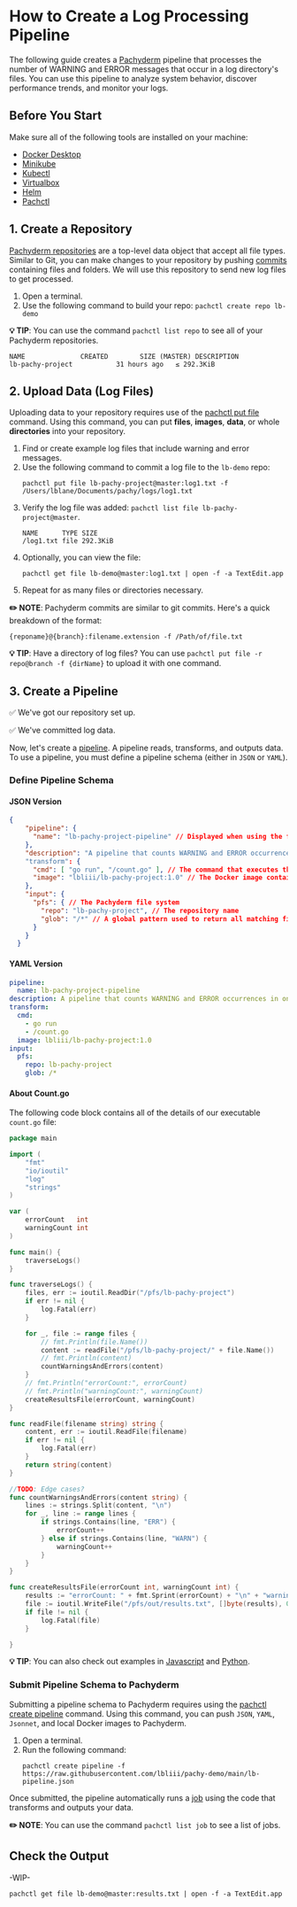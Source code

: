 # How to Create a Log Processing Pipeline 

The following guide creates a [Pachyderm](https://www.pachyderm.com/) pipeline that processes the number of WARNING and ERROR messages that occur in a log directory's files. You can use this pipeline to analyze system behavior, discover performance trends, and monitor your logs. 

## Before You Start 

Make sure all of the following tools are installed on your machine:

- [Docker Desktop](https://www.docker.com/products/docker-desktop/)
- [Minikube](https://minikube.sigs.k8s.io/docs/start/)
- [Kubectl](https://kubernetes.io/docs/tasks/tools/)
- [Virtualbox](https://www.virtualbox.org/wiki/Downloads)
- [Helm](https://helm.sh/docs/intro/install/)
- [Pachctl](https://docs.pachyderm.com/latest/getting-started/local-installation/#install-pachctl)

## 1. Create a Repository 

[Pachyderm repositories](https://docs.pachyderm.com/latest/concepts/data-concepts/repo/#repository) are a top-level data object that accept all file types. Similar to Git, you can make changes to your repository by pushing [commits](https://docs.pachyderm.com/latest/concepts/data-concepts/commit/#commit) containing files and folders. We will use this repository to send new log files to get processed.

1. Open a terminal. 
2. Use the following command to build your repo: `pachctl create repo lb-demo`

**💡 TIP**: You can use the command `pachctl list repo` to see all of your Pachyderm repositories. 

```
NAME              CREATED        SIZE (MASTER) DESCRIPTION                           
lb-pachy-project           31 hours ago   ≤ 292.3KiB  
```

## 2. Upload Data (Log Files)

Uploading data to your repository requires use of the [pachctl put file](https://docs.pachyderm.com/latest/reference/pachctl/pachctl_put_file) command. Using this command, you can put **files**, **images**, **data**, or whole **directories** into your repository.

1. Find or create example log files that include warning and error messages. 
2. Use the following command to commit a log file to the `lb-demo` repo: 
   ```
   pachctl put file lb-pachy-project@master:log1.txt -f /Users/lblane/Documents/pachy/logs/log1.txt
   ```
3. Verify the log file was added: `pachctl list file lb-pachy-project@master`.
   ```
   NAME      TYPE SIZE     
   /log1.txt file 292.3KiB 
   ```
4. Optionally, you can view the file: 
   ```
   pachctl get file lb-demo@master:log1.txt | open -f -a TextEdit.app
   ```
5. Repeat for as many files or directories necessary. 

**✏️ NOTE**: Pachyderm commits are similar to git commits. Here's a quick breakdown of the format:
   ```
   {reponame}@{branch}:filename.extension -f /Path/of/file.txt
   ```

**💡 TIP**: Have a directory of log files? You can use `pachctl put file -r repo@branch -f {dirName}` to upload it with one command. 

## 3. Create a Pipeline 

✅ We've got our repository set up. 

✅ We've committed log data.

Now, let's create a [pipeline](https://docs.pachyderm.com/latest/concepts/pipeline-concepts/pipeline/#pipeline). A pipeline reads, transforms, and outputs data. To use a pipeline, you must define a pipeline schema (either in `JSON` or `YAML`). 


### Define Pipeline Schema 

#### JSON Version

```json 
{
    "pipeline": {
      "name": "lb-pachy-project-pipeline" // Displayed when using the following command: pachctl list pipeline
    },
    "description": "A pipeline that counts WARNING and ERROR occurrences in one or many log files.", // Displayed when using the following command: pachctl list pipeline
    "transform": {
      "cmd": [ "go run", "/count.go" ], // The command that executes the data transformation & output
      "image": "lbliii/lb-pachy-project:1.0" // The Docker image containing the scripts/logic needed to transform the data. 
    },
    "input": {
      "pfs": { // The Pachyderm file system
        "repo": "lb-pachy-project", // The repository name 
        "glob": "/*" // A global pattern used to return all matching files; example: pachctl glob file <repo>@<branch-or-commit>:<pattern> [flags]
      }
    }
  }
```

#### YAML Version

```yaml
pipeline:
  name: lb-pachy-project-pipeline
description: A pipeline that counts WARNING and ERROR occurrences in one or many log files.
transform:
  cmd:
    - go run
    - /count.go
  image: lbliii/lb-pachy-project:1.0
input:
  pfs:
    repo: lb-pachy-project
    glob: /*
```

#### About Count.go

The following code block contains all of the details of our executable `count.go` file:  

```go 
package main

import (
	"fmt"
	"io/ioutil"
	"log"
	"strings"
)

var (
	errorCount   int
	warningCount int
)

func main() {
	traverseLogs()
}

func traverseLogs() {
	files, err := ioutil.ReadDir("/pfs/lb-pachy-project")
	if err != nil {
		log.Fatal(err)
	}

	for _, file := range files {
		// fmt.Println(file.Name())
		content := readFile("/pfs/lb-pachy-project/" + file.Name())
		// fmt.Println(content)
		countWarningsAndErrors(content)
	}
	// fmt.Println("errorCount:", errorCount)
	// fmt.Println("warningCount:", warningCount)
	createResultsFile(errorCount, warningCount)
}

func readFile(filename string) string {
	content, err := ioutil.ReadFile(filename)
	if err != nil {
		log.Fatal(err)
	}
	return string(content)
}

//TODO: Edge cases?
func countWarningsAndErrors(content string) {
	lines := strings.Split(content, "\n")
	for _, line := range lines {
		if strings.Contains(line, "ERR") {
			errorCount++
		} else if strings.Contains(line, "WARN") {
			warningCount++
		}
	}
}

func createResultsFile(errorCount int, warningCount int) {
	results := "errorCount: " + fmt.Sprint(errorCount) + "\n" + "warningCount: " + fmt.Sprint(warningCount)
	file := ioutil.WriteFile("/pfs/out/results.txt", []byte(results), 0644)
	if file != nil {
		log.Fatal(file)
	}

}
```
**💡 TIP**: You can also check out examples in [Javascript](https://github.com/lbliii/pachy-demo/blob/main/count.js) and [Python](https://github.com/lbliii/pachy-demo/blob/main/count.py). 

### Submit Pipeline Schema to Pachyderm 

Submitting a pipeline schema to Pachyderm requires using the [pachctl create pipeline](https://docs.pachyderm.com/latest/reference/pachctl/pachctl_create_pipeline/) command. Using this command, you can push `JSON`, `YAML`, `Jsonnet`, and local Docker images to Pachyderm.

1. Open a terminal.
2. Run the following command: 
   ``` 
   pachctl create pipeline -f https://raw.githubusercontent.com/lbliii/pachy-demo/main/lb-pipeline.json
   ```

Once submitted, the pipeline automatically runs a [job](https://docs.pachyderm.com/latest/concepts/pipeline-concepts/job/#job) using the code that transforms and outputs your data.  

**✏️ NOTE**: You can use the command `pachctl list job` to see a list of jobs. 

## Check the Output 

-WIP-

```
pachctl get file lb-demo@master:results.txt | open -f -a TextEdit.app
```